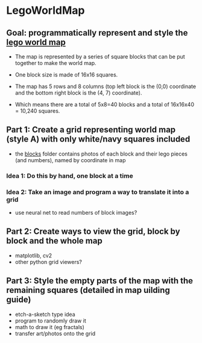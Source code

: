 # LegoWorldMap

## Goal: programmatically represent and style the [lego world map](https://www.lego.com/en-us/product/world-map-31203)

- The map is represented by a series of square blocks that can be put together to make the world map.  

- One block size is made of 16x16 squares.

- The map has 5 rows and 8 columns (top left block is the (0,0) coordinate and the bottom right block is the (4, 7) coordinate).

- Which means there are a total of 5x8=40 blocks and a total of 16x16x40 = 10,240 squares.  

## Part 1: Create a grid representing world map (style A) with only white/navy squares included

- the [blocks](blocks) folder contains photos of each block and their lego pieces (and numbers), named by coordinate in map

### Idea 1: Do this by hand, one block at a time

### Idea 2: Take an image and program a way to translate it into a grid

- use neural net to read numbers of block images?

## Part 2: Create ways to view the grid, block by block and the whole map

- matplotlib, cv2
- other python grid viewers?

## Part 3: Style the empty parts of the map with the remaining squares (detailed in map uilding guide)

- etch-a-sketch type idea
- program to randomly draw it
- math to draw it (eg fractals)
- transfer art/photos onto the grid
